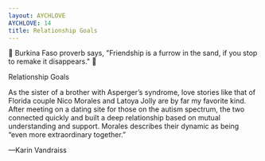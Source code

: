 ```yaml
---
layout: AYCHLOVE
AYCHLOVE: 14
title: Relationship Goals
---
```


🎁 Burkina Faso proverb says, "Friendship is a furrow in the sand, if you stop to remake it disappears." 🎁



Relationship Goals

As the sister of a brother with Asperger’s syndrome, love stories like that of Florida couple Nico Morales and Latoya Jolly are by far my favorite kind. After meeting on a dating site for those on the autism spectrum, the two connected quickly and built a deep relationship based on mutual understanding and support. Morales describes their dynamic as being “even more extraordinary together.”

—Karin Vandraiss
